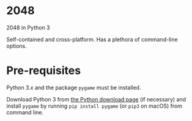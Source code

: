 # 2048
2048 in Python 3

Self-contained and cross-platform. Has a plethora of command-line options.

# Pre-requisites
Python 3.x and the package `pygame` must be installed.

Download Python 3 from [the Python download page](https://www.python.org/downloads/) (if necessary) and install `pygame` by running `pip install pygame` (or `pip3` on macOS) from command line.
